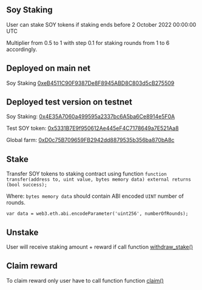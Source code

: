 ## Soy Staking

User can stake SOY tokens if staking ends before 2 October 2022 00:00:00 UTC

Multiplier from 0.5 to 1 with step 0.1 for staking rounds from 1 to 6 accordingly.

## Deployed on main net

Soy Staking [0xeB4511C90F9387De8F8945ABD8C803d5cB275509](https://explorer.callisto.network/address/0xeB4511C90F9387De8F8945ABD8C803d5cB275509/read-contract)

## Deployed test version on testnet

Soy Staking: [0x4E35A7060a499595a2337bc6A5ba6Ce8914e5F0A](https://testnet-explorer.callisto.network/address/0x4E35A7060a499595a2337bc6A5ba6Ce8914e5F0A/contracts)

Test SOY token: [0x5331B7E9f950612Ae445eF4C7178649a7E521Aa8](https://testnet-explorer.callisto.network/address/0x5331B7E9f950612Ae445eF4C7178649a7E521Aa8/contracts)

Global farm: [0xD0c75B709659FB2942dd8879535b356ba870bA8c](https://testnet-explorer.callisto.network/address/0xD0c75B709659FB2942dd8879535b356ba870bA8c/contracts)



## Stake

Transfer SOY tokens to staking contract using function `function transfer(address to, uint value, bytes memory data) external returns (bool success);`

Where: `bytes memory data` should contain ABI encoded `UINT` number of rounds.

`var data = web3.eth.abi.encodeParameter('uint256', numberOfRounds);`

## Unstake

User will receive staking amount + reward if call function [withdraw_stake()](https://github.com/SoyFinance/smart-contracts/blob/0cedb96821be647efb3c24dce3a4470d9067929d/Staking/SoyStaking.sol#L242)

## Claim reward

To claim reward only user have to call function function [claim()](https://github.com/SoyFinance/smart-contracts/blob/0cedb96821be647efb3c24dce3a4470d9067929d/Staking/SoyStaking.sol#L268)
